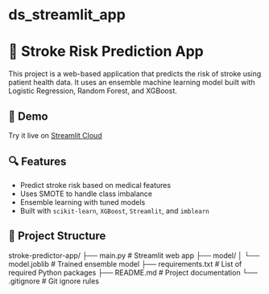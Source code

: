 # ds_streamlit_app

# 🧠 Stroke Risk Prediction App

This project is a web-based application that predicts the risk of stroke using patient health data. It uses an ensemble machine learning model built with Logistic Regression, Random Forest, and XGBoost.

## 🚀 Demo

Try it live on [Streamlit Cloud](https://deployed-machine-learning-model.streamlit.app)

## 🔍 Features

- Predict stroke risk based on medical features
- Uses SMOTE to handle class imbalance
- Ensemble learning with tuned models
- Built with `scikit-learn`, `XGBoost`, `Streamlit`, and `imblearn`

## 📁 Project Structure

stroke-predictor-app/
├── main.py # Streamlit web app
├── model/
│ └── model.joblib # Trained ensemble model
├── requirements.txt # List of required Python packages
├── README.md # Project documentation
└── .gitignore # Git ignore rules
